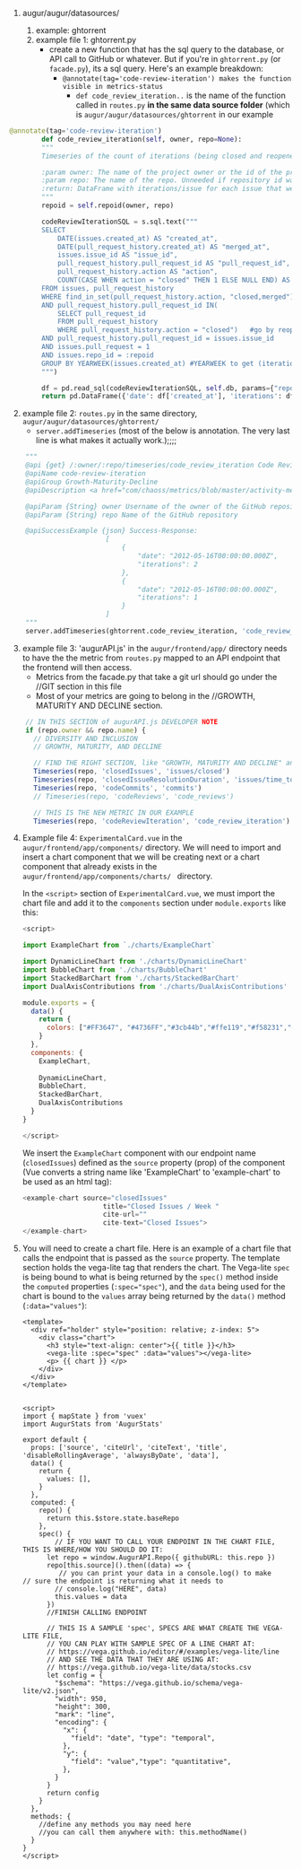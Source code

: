 1. augur/augur/datasources/<directory for data source>
   1. example: ghtorrent
   2. example file 1: ghtorrent.py
      - create a new function that has the sql query to the database, or API call to GitHub or whatever. But if you're in `ghtorrent.py` (or `facade.py`), its a sql query. Here's an example breakdown: 
        - `@annotate(tag='code-review-iteration') makes the function visible in metrics-status`
             - `def code_review_iteration..` is the name of the function called in `routes.py` **in the same data source folder** (which is `augur/augur/datasources/ghtorrent` in our example

```python 
@annotate(tag='code-review-iteration')
        def code_review_iteration(self, owner, repo=None):
        """
        Timeseries of the count of iterations (being closed and reopened) that a merge request (code review) goes through until it is finally merged

        :param owner: The name of the project owner or the id of the project in the projects table of the project in the projects table. Use repoid() to get this.
        :param repo: The name of the repo. Unneeded if repository id was passed as owner.
        :return: DataFrame with iterations/issue for each issue that week
        """
        repoid = self.repoid(owner, repo)

        codeReviewIterationSQL = s.sql.text("""
        SELECT
            DATE(issues.created_at) AS "created_at",
            DATE(pull_request_history.created_at) AS "merged_at",
            issues.issue_id AS "issue_id",
            pull_request_history.pull_request_id AS "pull_request_id",
            pull_request_history.action AS "action",
            COUNT(CASE WHEN action = "closed" THEN 1 ELSE NULL END) AS "iterations"
        FROM issues, pull_request_history
        WHERE find_in_set(pull_request_history.action, "closed,merged")>0
        AND pull_request_history.pull_request_id IN(
            SELECT pull_request_id
            FROM pull_request_history
            WHERE pull_request_history.action = "closed")   #go by reopened or closed??? (min: completed 1 iteration and has started another OR min: completed 1 iteration)
        AND pull_request_history.pull_request_id = issues.issue_id
        AND issues.pull_request = 1
        AND issues.repo_id = :repoid
        GROUP BY YEARWEEK(issues.created_at) #YEARWEEK to get (iterations (all PRs in repo) / week) instead of (iterations / PR)?
        """)

        df = pd.read_sql(codeReviewIterationSQL, self.db, params={"repoid": str(repoid)})
        return pd.DataFrame({'date': df['created_at'], 'iterations': df['iterations']})
```

2. example file 2: `routes.py` in the same directory, `augur/augur/datasources/ghtorrent/`
   - `server.addTimeseries` (most of the below is annotation. The very last line is what makes it actually work.);;;;

```python
    """
    @api {get} /:owner/:repo/timeseries/code_review_iteration Code Review Iteration
    @apiName code-review-iteration
    @apiGroup Growth-Maturity-Decline
    @apiDescription <a href="com/chaoss/metrics/blob/master/activity-metrics/code-review-iteration.md">CHAOSS Metric Definition</a>. Source: <a href="http://ghtorrent.org/">GHTorrent</a>

    @apiParam {String} owner Username of the owner of the GitHub repository
    @apiParam {String} repo Name of the GitHub repository

    @apiSuccessExample {json} Success-Response:
                        [
                            {
                                "date": "2012-05-16T00:00:00.000Z",
                                "iterations": 2
                            },
                            {
                                "date": "2012-05-16T00:00:00.000Z",
                                "iterations": 1
                            }
                        ]
    """
    server.addTimeseries(ghtorrent.code_review_iteration, 'code_review_iteration')

```

3. example file 3: 'augurAPI.js' in the `augur/frontend/app/` directory needs to have the the metric from `routes.py` mapped to an API endpoint that the frontend will then access. 
   - Metrics from the facade.py that take a git url should go under the //GIT section in this file
   - Most of your metrics are going to belong in the //GROWTH, MATURITY AND DECLINE section. 

```javascript
    // IN THIS SECTION of augurAPI.js DEVELOPER NOTE
    if (repo.owner && repo.name) {
      // DIVERSITY AND INCLUSION
      // GROWTH, MATURITY, AND DECLINE

      // FIND THE RIGHT SECTION, like "GROWTH, MATURITY AND DECLINE" and ADD YOUR code
      Timeseries(repo, 'closedIssues', 'issues/closed')
      Timeseries(repo, 'closedIssueResolutionDuration', 'issues/time_to_close')
      Timeseries(repo, 'codeCommits', 'commits')
      // Timeseries(repo, 'codeReviews', 'code_reviews')

      // THIS IS THE NEW METRIC IN OUR EXAMPLE
      Timeseries(repo, 'codeReviewIteration', 'code_review_iteration')
```

4. Example file 4: `ExperimentalCard.vue` in the `augur/frontend/app/components/` directory. We will need to import and insert a chart component that we will be creating next or a chart component that already exists in the `augur/frontend/app/components/charts/ ` directory.

   In the `<script>` section of `ExperimentalCard.vue`, we must import the chart file and add it to the `components` section under `module.exports` like this: 

   ```javascript
   <script>
   
   import ExampleChart from `./charts/ExampleChart`
   
   import DynamicLineChart from './charts/DynamicLineChart'
   import BubbleChart from './charts/BubbleChart'
   import StackedBarChart from './charts/StackedBarChart'
   import DualAxisContributions from './charts/DualAxisContributions'
   
   module.exports = {
     data() {
       return {
         colors: ["#FF3647", "#4736FF","#3cb44b","#ffe119","#f58231","#911eb4","#42d4f4","#f032e6"]
       }
     },
     components: {
       ExampleChart,
       
       DynamicLineChart,
       BubbleChart,
       StackedBarChart,
       DualAxisContributions
     }
   }
   
   </script>
   ```

   

   We insert the `ExampleChart` component with our endpoint name (`closedIssues`) defined as the `source` property (prop) of the component (Vue converts a string name like 'ExampleChart' to 'example-chart' to be used as an html tag):

   ```javascript
   <example-chart source="closedIssues"
                       title="Closed Issues / Week "
                       cite-url=""
                       cite-text="Closed Issues">
   </example-chart>
   ```

5. You will need to create a chart file. Here is an example of a chart file that calls the endpoint that is passed as the `source` property. The template section holds the vega-lite tag that renders the chart. The Vega-lite `spec` is being bound to what is being returned by the `spec()` method inside the `computed` properties (`:spec="spec"`), and the `data` being used for the chart is bound to the `values` array being returned by the `data()` method (`:data="values"`):

   ```
   <template>
     <div ref="holder" style="position: relative; z-index: 5">
       <div class="chart">
         <h3 style="text-align: center">{{ title }}</h3>
         <vega-lite :spec="spec" :data="values"></vega-lite>
         <p> {{ chart }} </p>
       </div>
     </div>
   </template>
   
   
   <script>
   import { mapState } from 'vuex'
   import AugurStats from 'AugurStats'
   
   export default {
     props: ['source', 'citeUrl', 'citeText', 'title', 'disableRollingAverage', 'alwaysByDate', 'data'],
     data() {
       return {
         values: [],
       }
     },
     computed: {
       repo() {
         return this.$store.state.baseRepo
       },
       spec() {
           // IF YOU WANT TO CALL YOUR ENDPOINT IN THE CHART FILE, THIS IS WHERE/HOW YOU SHOULD DO IT:
         let repo = window.AugurAPI.Repo({ githubURL: this.repo })
         repo[this.source]().then((data) => {
         	// you can print your data in a console.log() to make 					// sure the endpoint is returning what it needs to
           // console.log("HERE", data)
           this.values = data
         })
         //FINISH CALLING ENDPOINT
         
         // THIS IS A SAMPLE 'spec', SPECS ARE WHAT CREATE THE VEGA-LITE FILE, 
         // YOU CAN PLAY WITH SAMPLE SPEC OF A LINE CHART AT: 
         // https://vega.github.io/editor/#/examples/vega-lite/line
         // AND SEE THE DATA THAT THEY ARE USING AT:
         // https://vega.github.io/vega-lite/data/stocks.csv
         let config = {
           "$schema": "https://vega.github.io/schema/vega-lite/v2.json",
           "width": 950,
           "height": 300,
           "mark": "line",
           "encoding": {
             "x": {
               "field": "date", "type": "temporal",
             },
             "y": {
               "field": "value","type": "quantitative",
             },
           }
         }
         return config
       }
     },
     methods: {
       //define any methods you may need here
       //you can call them anywhere with: this.methodName()
     }
   }
   </script>
   ```
